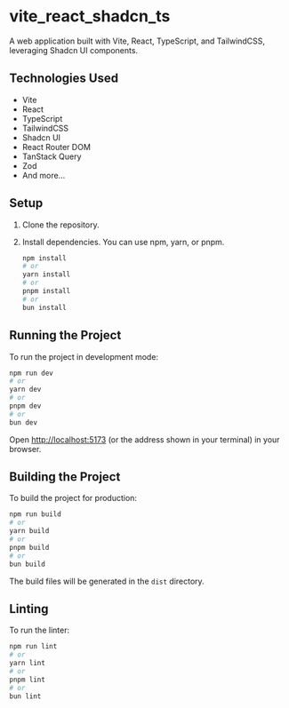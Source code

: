 # vite_react_shadcn_ts

A web application built with Vite, React, TypeScript, and TailwindCSS, leveraging Shadcn UI components.

## Technologies Used

- Vite
- React
- TypeScript
- TailwindCSS
- Shadcn UI
- React Router DOM
- TanStack Query
- Zod
- And more...

## Setup

1. Clone the repository.
2. Install dependencies. You can use npm, yarn, or pnpm.

   ```bash
   npm install
   # or
   yarn install
   # or
   pnpm install
   # or
   bun install
   ```

## Running the Project

To run the project in development mode:

```bash
npm run dev
# or
yarn dev
# or
pnpm dev
# or
bun dev
```

Open [http://localhost:5173](http://localhost:5173) (or the address shown in your terminal) in your browser.

## Building the Project

To build the project for production:

```bash
npm run build
# or
yarn build
# or
pnpm build
# or
bun build
```

The build files will be generated in the `dist` directory.

## Linting

To run the linter:

```bash
npm run lint
# or
yarn lint
# or
pnpm lint
# or
bun lint
```

